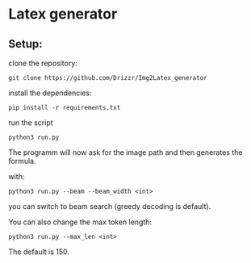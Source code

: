 # Latex generator

## Setup:

clone the repository:
```
git clone https://github.com/Drizzr/Img2Latex_generator
```

install the dependencies:
```
pip install -r requirements.txt
```

run the script
```
python3 run.py
```

The programm will now ask for the image path and then generates the formula.

with:
```
python3 run.py --beam --beam_width <int>
```
you can switch to beam search (greedy decoding is default).

You can also change the max token length:
```
python3 run.py --max_len <int>
```
The default is 150.